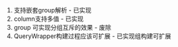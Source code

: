 1. 支持嵌套group解析    - 已实现
2. column支持多值    - 已实现
3. group 可实现分组互斥的效果    - 废除
4. QueryWrapper构建过程应该可扩展   - 已实现组构建可扩展